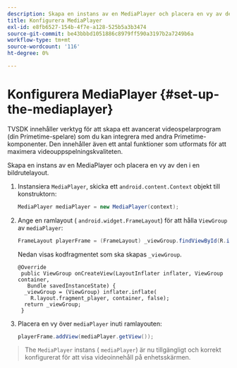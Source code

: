 ```yaml
---
description: Skapa en instans av en MediaPlayer och placera en vy av den i en bildrutelayout.
title: Konfigurera MediaPlayer
exl-id: e8fb6527-154b-4f7e-a128-525b5a3b3474
source-git-commit: be43bbbd1051886c8979ff590a3197b2a7249b6a
workflow-type: tm+mt
source-wordcount: '116'
ht-degree: 0%

---
```


# Konfigurera MediaPlayer {#set-up-the-mediaplayer}

TVSDK innehåller verktyg för att skapa ett avancerat videospelarprogram (din Primetime-spelare) som du kan integrera med andra Primetime-komponenter. Den innehåller även ett antal funktioner som utformats för att maximera videouppspelningskvaliteten.

Skapa en instans av en MediaPlayer och placera en vy av den i en bildrutelayout.

1. Instansiera `MediaPlayer`, skicka ett `android.content.Context` objekt till konstruktorn:

   ```java
   MediaPlayer mediaPlayer = new MediaPlayer(context);
   ```

1. Ange en ramlayout ( `android.widget.FrameLayout`) för att hålla `ViewGroup` av `mediaPlayer`:

   ```java
   FrameLayout playerFrame = (FrameLayout) _viewGroup.findViewById(R.id.playerFrame);
   ```

   Nedan visas kodfragmentet som ska skapas `_viewGroup`.

   ```
   @Override 
    public ViewGroup onCreateView(LayoutInflater inflater, ViewGroup container, 
      Bundle savedInstanceState) { 
     _viewGroup = (ViewGroup) inflater.inflate( 
       R.layout.fragment_player, container, false); 
     return _viewGroup; 
    }
   ```

1. Placera en vy över `mediaPlayer` inuti ramlayouten:

   ```java
   playerFrame.addView(mediaPlayer.getView());
   ```

>The `MediaPlayer` instans ( `mediaPlayer`) är nu tillgängligt och korrekt konfigurerat för att visa videoinnehåll på enhetsskärmen.
